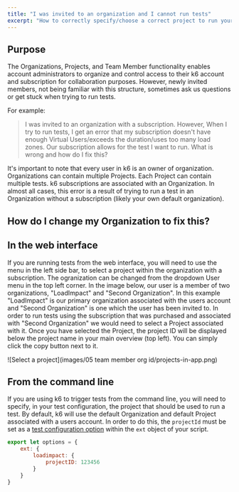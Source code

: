 ```yaml
---
title: "I was invited to an organization and I cannot run tests"
excerpt: "How to correctly specify/choose a correct project to run your tests in k6"
---
```


## Purpose

The Organizations, Projects, and Team Member functionality enables account administrators to organize and control access to their k6 account and subscription for collaboration purposes. However, newly invited members, not being familiar with this structure, sometimes ask us questions or get stuck when trying to run tests.

For example:

>I was invited to an organization with a subscription.  However, When I try to run tests, I get an error that my subscription doesn't have enough Virtual Users/exceeds the duration/uses too many load zones. Our subscription allows for the test I want to run. What is wrong and how do I fix this?

It's important to note that every user in k6 is an owner of organization. Organizations can contain multiple Projects. Each Project can contain multiple tests. k6 subscriptions are associated with an Organization. In almost all cases, this error is a result of trying to run a test in an Organization without a subscription (likely your own default organization).

## How do I change my Organization to fix this?


## In the web interface

If you are running tests from the web interface, you will need to use the menu in the left side bar, to select a project within the organization with a subscription. The ogranization can be changed from the dropdown User menu in the top left corner. In the image below, our user is a member of two organizations, "LoadImpact" and "Second Organization". In this example "LoadImpact" is our primary organization associated with the users account and  "Second Organization" is one which the user has been invited to. In order to run tests using the subscription that was purchased and associated with "Second Organization" we would need to select a Project associated with it. Once you have selected the Project, the project ID will be displayed below the project name in your main overview (top left). You can simply click the copy button next to it.

![Select a project](images/05 team member org id/projects-in-app.png)

## From the command line

If you are using k6 to trigger tests from the command line, you will need to specify, in your test configuration, the project that should be used to run a test.  By default, k6 will use the default Organization and default Project associated with a users account.  In order to do this, the `projectId` must be set as a [test configuration option](/using-k6/options)  within the `ext` object of your script.

<div class="code-group" data-props='{"labels": ["Example:"]}'>

```JavaScript
export let options = {
    ext: {
        loadimpact: {
            projectID: 123456
        }
    }
}
```

</div>
